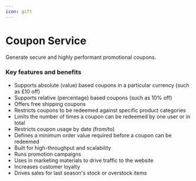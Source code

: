 ```yaml
---
icon: gift
---
```


# Coupon Service

Generate secure and highly performant promotional coupons.

### Key features and benefits

* Supports absolute (value) based coupons in a particular currency (such as £10 off)
* Supports relative (percentage) based coupons (such as 10% off)
* Offers free shipping coupons
* Restricts coupons to be redeemed against specific product categories
* Limits the number of times a coupon can be redeemed by one user or in total
* Restricts coupon usage by date (from/to)
* Defines a minimum order value required before a coupon can be redeemed
* Built for high-throughput and scalability
* Runs promotion campaigns
* Uses in marketing materials to drive traffic to the website
* Increases customer loyalty
* Drives sales for last season's stock or overstock items
